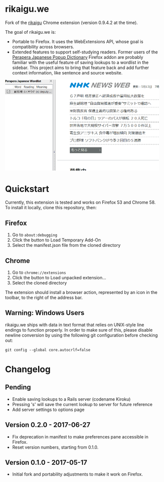 # rikaigu.we

Fork of the [rikaigu](https://chrome.google.com/webstore/detail/rikaigu/gmgccdlimakdipjjogccblkaoipdklcb)
Chrome extension (version 0.9.4.2 at the time).

The goal of rikaigu.we is:

* Portable to Firefox. It uses the WebExtensions API, whose goal is compatibility across browsers.
* Extended features to support self-studying readers. Former users of the
  [Perapera Japanese Popup Dictionary](https://addons.mozilla.org/en-US/firefox/addon/perapera-kun-japanese-popup-tr/)
  Firefox addon are probably familiar with the useful feature of saving lookups
  to a wordlist in the sidebar. This project aims to bring that feature back
  and add further context information, like sentence and source website.

![](https://raw.githubusercontent.com/alextsui05/rikaigu.we/master/images/jpera-demo.gif)

# Quickstart

Currently, this extension is tested and works on Firefox 53 and Chrome 58. To
install it locally, clone this repository, then:

## Firefox

1. Go to `about:debugging`
2. Click the button to Load Temporary Add-On
3. Select the manifest.json file from the cloned directory

## Chrome

1. Go to `chrome://extensions`
2. Click the button to Load unpacked extension...
3. Select the cloned directory

The extension should install a browser action, represented by an icon in the
toolbar, to the right of the address bar.

## Warning: Windows Users

rikaigu.we ships with data in text format that relies on UNIX-style line
endings to function properly. In order to make sure of this, please disable
newline conversion by using the following git configuration before checking
out:

```
git config --global core.autocrlf=false
```

# Changelog

## Pending

* Enable saving lookups to a Rails server (codename Kiroku)
* Pressing 's' will save the current lookup to server for future reference
* Add server settings to options page

## Version 0.2.0 - 2017-06-27

* Fix deprecation in manifest to make preferences pane accessible in Firefox.
* Reset version numbers, starting from 0.1.0.

## Version 0.1.0 - 2017-05-17

* Initial fork and portability adjustments to make it work on Firefox.
